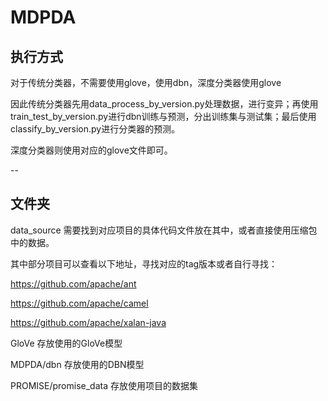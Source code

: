 # MDPDA

## 执行方式
对于传统分类器，不需要使用glove，使用dbn，深度分类器使用glove

因此传统分类器先用data_process_by_version.py处理数据，进行变异；再使用train_test_by_version.py进行dbn训练与预测，分出训练集与测试集；最后使用classify_by_version.py进行分类器的预测。

深度分类器则使用对应的glove文件即可。

--
## 文件夹
data_source  需要找到对应项目的具体代码文件放在其中，或者直接使用压缩包中的数据。

其中部分项目可以查看以下地址，寻找对应的tag版本或者自行寻找：

https://github.com/apache/ant

https://github.com/apache/camel

https://github.com/apache/xalan-java

GloVe  存放使用的GloVe模型

MDPDA/dbn  存放使用的DBN模型

PROMISE/promise_data  存放使用项目的数据集